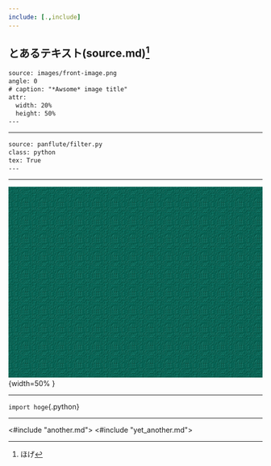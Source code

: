```yaml
---
include: [.,include]
---
```


## とあるテキスト(source.md)[^16]

```rotate
source: images/front-image.png
angle: 0
# caption: "*Awsome* image title"
attr:
  width: 20%
  height: 50%
---
```
***
```listingtable
source: panflute/filter.py
class: python
tex: True
---
```
***
![ **caption** ]( images/front-image.png ){width=50% }

<!-- ![ caption ]( ../images/front-image.png ){width=30% } -->

***

`import hoge`{.python}

***

<#include "another.md">
<#include "yet_another.md">

[^16]: ほげ

<!-- `````table
---
alignment: L
caption: "hello.c"
header: true
markdown: true
table-width: 1.0
# width:
---
hello.c
"~~~{.c}
#include <stdio.h>

void main(void){
  printf("Hello, World\n");
}
~~~
"
````` -->

